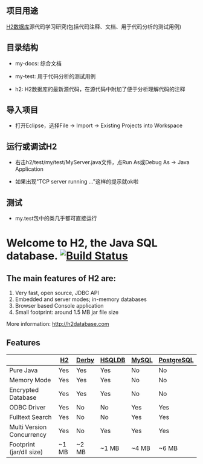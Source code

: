 ## 项目用途

[H2数据库](http://www.h2database.com/html/main.html)源代码学习研究(包括代码注释、文档、用于代码分析的测试用例)


## 目录结构

* my-docs: 综合文档

* my-test: 用于代码分析的测试用例

* h2: H2数据库的最新源代码，在源代码中附加了便于分析理解代码的注释


## 导入项目

* 打开Eclipse，选择File -> Import -> Existing Projects into Workspace


## 运行或调试H2

* 右击h2/test/my/test/MyServer.java文件，点Run As或Debug As -> Java Application

* 如果出现"TCP server running ..."这样的提示就ok啦


## 测试

* my.test包中的类几乎都可直接运行


# Welcome to H2, the Java SQL database. [![Build Status](https://travis-ci.org/h2database/h2database.svg?branch=master)](https://travis-ci.org/h2database/h2database)

## The main features of H2 are:

1. Very fast, open source, JDBC API
2. Embedded and server modes; in-memory databases
3. Browser based Console application
4. Small footprint: around 1.5 MB jar file size

More information: http://h2database.com

## Features

| | [H2](http://www.h2database.com/) | [Derby](http://db.apache.org/derby) | [HSQLDB](http://hsqldb.org) | [MySQL](http://mysql.com) | [PostgreSQL](http://www.postgresql.org) |
|---------------------------|-------|-------|-------|-------|-------|
| Pure Java                 | Yes   | Yes   | Yes   | No    | No    |
| Memory Mode               | Yes   | Yes   | Yes   | No    | No    |
| Encrypted Database        | Yes   | Yes   | Yes   | No    | No    |
| ODBC Driver               | Yes   | No    | No    | Yes   | Yes   |
| Fulltext Search           | Yes   | No    | No    | Yes   | Yes   |
| Multi Version Concurrency | Yes   | No    | Yes   | Yes   | Yes   |
| Footprint (jar/dll size)  | ~1 MB | ~2 MB | ~1 MB | ~4 MB | ~6 MB | 
